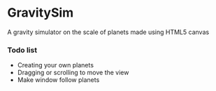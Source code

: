 # GravitySim
A gravity simulator on the scale of planets made using HTML5 canvas

### Todo list
- Creating your own planets
- Dragging or scrolling to move the view
- Make window follow planets
